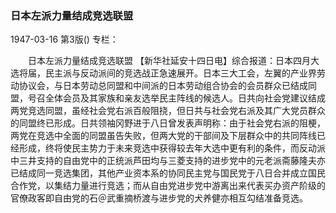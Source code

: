 ### 日本左派力量结成竞选联盟

1947-03-16
第3版()
专栏：

　　日本左派力量结成竞选联盟
    【新华社延安十四日电】综合报道：日本四月大选将届，民主派与反动派间的竞选战正急速展开。日本三大工会，左翼的产业界劳动协议会，与日本劳动总同盟和中间派的日本劳动组合协会的会员群众已结成同盟，号召全体会员及其家族和亲友选举民主阵线的候选人。日共向社会党建议结成两党竞选同盟，虽经社会党右派百般阻挠，但日共与社会党右派及其广大党员群众的同盟终已形成。日共领袖冈野进于八日曾发表声明称：由于社会党右派的阻梗，两党在竞选中全面的同盟虽告失败，但两大党的干部间及下层群众中的共同阵线已经形成，终将使民主势力于未来竞选中获得较去年大选中更有利的条件，而反动派中三井支持的自由党中的正统派芦田均与三菱支持的进步党中的元老派斋藤隆夫亦已结成同一竞选集团，其他产业资本系的协同民主党与国民党于八日合并成立国民合作党，以集结力量进行竞选；而从自由党进步党中游离出来代表买办资产阶级的官僚政客即自由党的石＠武重摘桥渡与进步党的犬养健亦相互勾结准备竞选。
